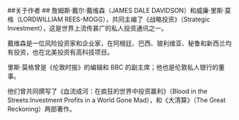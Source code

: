 ##关于作者 ##
詹姆斯·戴尔·戴维森（JAMES DALE DAVIDSON）和威廉·里斯·莫格（LORDWILLIAM REES-MOGG），共同主编了《战略投资》（Strategic Investment），这是世界上流传甚广的私人投资通讯之一。

戴维森是一位风险投资家和企业家，在阿根廷、巴西、玻利维亚、秘鲁和新西兰均有投资，也在北美投资有高科技项目。

里斯·莫格曾是《伦敦时报》的编辑和 BBC 的副主席；他也是伦敦私人银行的董事。

他们曾共同撰写了《血流成河：在疯狂的世界中投资赢利》（Blood in the Streets:Investment Profits in a World Gone Mad），和《大清算》（The Great Reckoning）两部著作。